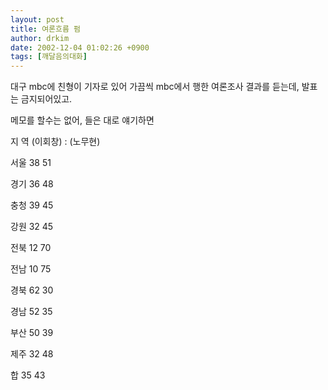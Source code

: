 ```yaml
---
layout: post
title: 여론흐름 펌
author: drkim
date: 2002-12-04 01:02:26 +0900
tags: [깨달음의대화]
---
```

대구 mbc에 친형이 기자로 있어 가끔씩 mbc에서 행한 여론조사 결과를 듣는데, 발표는 금지되어있고.
  
메모를 할수는 없어, 들은 대로 얘기하면
  

  
지 역 (이회창) : (노무현)
  
서울 38 51
  
경기 36 48
  
충청 39 45
  
강원 32 45
  
전북 12 70
  
전남 10 75
  
경북 62 30
  
경남 52 35
  
부산 50 39
  
제주 32 48
  
합 35 43